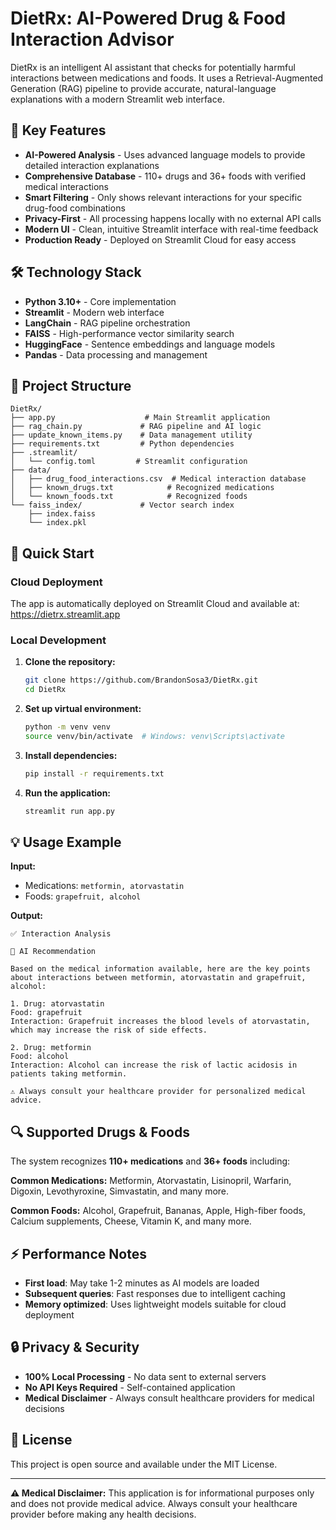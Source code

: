 # DietRx: AI-Powered Drug & Food Interaction Advisor

DietRx is an intelligent AI assistant that checks for potentially harmful interactions between medications and foods. It uses a Retrieval-Augmented Generation (RAG) pipeline to provide accurate, natural-language explanations with a modern Streamlit web interface.

## 🚀 Key Features

- **AI-Powered Analysis** - Uses advanced language models to provide detailed interaction explanations
- **Comprehensive Database** - 110+ drugs and 36+ foods with verified medical interactions
- **Smart Filtering** - Only shows relevant interactions for your specific drug-food combinations
- **Privacy-First** - All processing happens locally with no external API calls
- **Modern UI** - Clean, intuitive Streamlit interface with real-time feedback
- **Production Ready** - Deployed on Streamlit Cloud for easy access

## 🛠️ Technology Stack

- **Python 3.10+** - Core implementation
- **Streamlit** - Modern web interface
- **LangChain** - RAG pipeline orchestration
- **FAISS** - High-performance vector similarity search
- **HuggingFace** - Sentence embeddings and language models
- **Pandas** - Data processing and management

## 📁 Project Structure

```
DietRx/
├── app.py                    # Main Streamlit application
├── rag_chain.py             # RAG pipeline and AI logic
├── update_known_items.py    # Data management utility
├── requirements.txt         # Python dependencies
├── .streamlit/
│   └── config.toml         # Streamlit configuration
├── data/
│   ├── drug_food_interactions.csv  # Medical interaction database
│   ├── known_drugs.txt            # Recognized medications
│   └── known_foods.txt            # Recognized foods
└── faiss_index/             # Vector search index
    ├── index.faiss
    └── index.pkl
```

## 🚀 Quick Start

### Cloud Deployment

The app is automatically deployed on Streamlit Cloud and available at: https://dietrx.streamlit.app

### Local Development

1. **Clone the repository:**
   ```bash
   git clone https://github.com/BrandonSosa3/DietRx.git
   cd DietRx
   ```

2. **Set up virtual environment:**
   ```bash
   python -m venv venv
   source venv/bin/activate  # Windows: venv\Scripts\activate
   ```

3. **Install dependencies:**
   ```bash
   pip install -r requirements.txt
   ```

4. **Run the application:**
   ```bash
   streamlit run app.py
   ```

## 💡 Usage Example

**Input:**
- Medications: `metformin, atorvastatin`
- Foods: `grapefruit, alcohol`

**Output:**
```
✅ Interaction Analysis

🧠 AI Recommendation

Based on the medical information available, here are the key points about interactions between metformin, atorvastatin and grapefruit, alcohol:

1. Drug: atorvastatin
Food: grapefruit
Interaction: Grapefruit increases the blood levels of atorvastatin, which may increase the risk of side effects.

2. Drug: metformin
Food: alcohol
Interaction: Alcohol can increase the risk of lactic acidosis in patients taking metformin.

⚠️ Always consult your healthcare provider for personalized medical advice.
```

## 🔍 Supported Drugs & Foods

The system recognizes **110+ medications** and **36+ foods** including:

**Common Medications:** Metformin, Atorvastatin, Lisinopril, Warfarin, Digoxin, Levothyroxine, Simvastatin, and many more.

**Common Foods:** Alcohol, Grapefruit, Bananas, Apple, High-fiber foods, Calcium supplements, Cheese, Vitamin K, and many more.

## ⚡ Performance Notes

- **First load**: May take 1-2 minutes as AI models are loaded
- **Subsequent queries**: Fast responses due to intelligent caching
- **Memory optimized**: Uses lightweight models suitable for cloud deployment

## 🔒 Privacy & Security

- **100% Local Processing** - No data sent to external servers
- **No API Keys Required** - Self-contained application
- **Medical Disclaimer** - Always consult healthcare providers for medical decisions

## 📝 License

This project is open source and available under the MIT License.

---

**⚠️ Medical Disclaimer:** This application is for informational purposes only and does not provide medical advice. Always consult your healthcare provider before making any health decisions.
